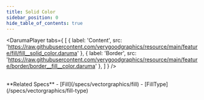```yaml
---
title: Solid Color
sidebar_position: 0
hide_table_of_contents: true
---
```


<DarumaPlayer
  tabs={
    [
      {
        label: 'Content',
        src: 'https://raw.githubusercontent.com/verygoodgraphics/resource/main/feature/fill/fill__solid_color.daruma'
      },
      {
        label: 'Border',
        src: 'https://raw.githubusercontent.com/verygoodgraphics/resource/main/feature/border/border__fill__color.daruma'
      },
    ]
  }
/>

<br />
**Related Specs**
- [Fill](/specs/vectorgraphics/fill)
- [FillType](/specs/vectorgraphics/fill-type)
